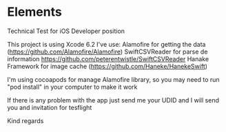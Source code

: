 # Elements
Technical Test for iOS Developer position

This project is using Xcode 6.2
I've use: 
Alamofire for getting the data (https://github.com/Alamofire/Alamofire)
SwiftCSVReader for parse de information https://github.com/peterentwistle/SwiftCSVReader
Hanake Framework for image cache (https://github.com/Haneke/HanekeSwift)

I'm using cocoapods for manage Alamofire library, so you may need to run "pod install" in your computer to make it work

If there is any problem with the app just send me your UDID and I will send you and invitation for tesflight

Kind regards
